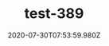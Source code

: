 ---
title: test-389
date: 2020-07-30T07:53:59.980Z
banner_subcontent: asdfsf
category: Fact sheets
focus: Improving workplace culture
role: Champion or advocate
organisation_size: Small (10-49 employees)
industry: Charity, not-for-profit
content: Lorem ipsum dolor sit amet, consectetur adipiscing elit, sed do eiusmod tempor incididunt ut labore et dolore magna aliqua. Ut enim ad minim veniam, quis nostrud exercitation ullamco laboris nisi ut aliquip ex ea commodo consequat. Duis aute irure dolor in reprehenderit in voluptate velit esse cillum dolore eu fugiat nulla pariatur. Excepteur sint occaecat cupidatat non proident, sunt in culpa qui officia deserunt mollit anim id est laborum.
---